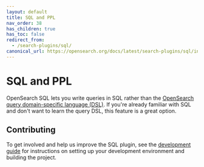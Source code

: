 ```yaml
---
layout: default
title: SQL and PPL
nav_order: 38
has_children: true
has_toc: false
redirect_from:
  - /search-plugins/sql/
canonical_url: https://opensearch.org/docs/latest/search-plugins/sql/index/
---
```


# SQL and PPL

OpenSearch SQL lets you write queries in SQL rather than the [OpenSearch query domain-specific language (DSL)]({{site.url}}{{site.baseurl}}/opensearch/query-dsl/full-text). If you're already familiar with SQL and don't want to learn the query DSL, this feature is a great option.

## Contributing

To get involved and help us improve the SQL plugin, see the [development guide](https://github.com/opensearch-project/sql/blob/main/DEVELOPER_GUIDE.rst) for instructions on setting up your development environment and building the project.
